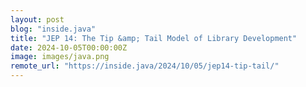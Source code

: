 ```yaml
---
layout: post
blog: "inside.java"
title: "JEP 14: The Tip &amp; Tail Model of Library Development"
date: 2024-10-05T00:00:00Z
image: images/java.png
remote_url: "https://inside.java/2024/10/05/jep14-tip-tail/"
---
```

